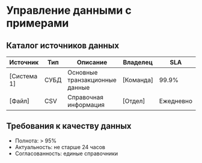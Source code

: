 # Управление данными с примерами

## Каталог источников данных

| Источник | Тип | Описание | Владелец | SLA | Доступ |
|----------|-----|----------|----------|-----|--------|
| [Система 1] | СУБД | Основные транзакционные данные | [Команда] | 99.9% | API/DB |
| [Файл] | CSV | Справочная информация | [Отдел] | Ежедневно | FTP |

## Требования к качеству данных
- Полнота: > 95%
- Актуальность: не старше 24 часов  
- Согласованность: единые справочники
